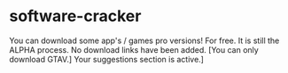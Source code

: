 # software-cracker
You can download some app's / games pro versions! For free.
 It is still the ALPHA process. No download links have been added. [You can only download GTAV.] Your suggestions section is active.]
